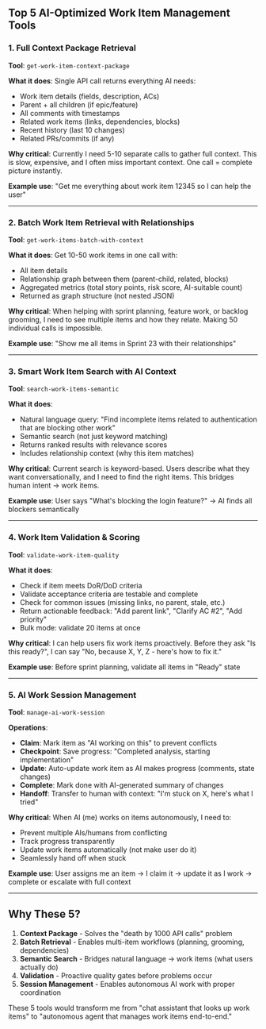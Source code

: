 ## Top 5 AI-Optimized Work Item Management Tools

### 1. **Full Context Package Retrieval**
**Tool**: `get-work-item-context-package`

**What it does**: Single API call returns everything AI needs:
- Work item details (fields, description, ACs)
- Parent + all children (if epic/feature)
- All comments with timestamps
- Related work items (links, dependencies, blocks)
- Recent history (last 10 changes)
- Related PRs/commits (if any)

**Why critical**: Currently I need 5-10 separate calls to gather full context. This is slow, expensive, and I often miss important context. One call = complete picture instantly.

**Example use**: "Get me everything about work item 12345 so I can help the user"

---

### 2. **Batch Work Item Retrieval with Relationships**
**Tool**: `get-work-items-batch-with-context`

**What it does**: Get 10-50 work items in one call with:
- All item details
- Relationship graph between them (parent-child, related, blocks)
- Aggregated metrics (total story points, risk score, AI-suitable count)
- Returned as graph structure (not nested JSON)

**Why critical**: When helping with sprint planning, feature work, or backlog grooming, I need to see multiple items and how they relate. Making 50 individual calls is impossible.

**Example use**: "Show me all items in Sprint 23 with their relationships"

---

### 3. **Smart Work Item Search with AI Context**
**Tool**: `search-work-items-semantic`

**What it does**: 
- Natural language query: "Find incomplete items related to authentication that are blocking other work"
- Semantic search (not just keyword matching)
- Returns ranked results with relevance scores
- Includes relationship context (why this item matches)

**Why critical**: Current search is keyword-based. Users describe what they want conversationally, and I need to find the right items. This bridges human intent → work items.

**Example use**: User says "What's blocking the login feature?" → AI finds all blockers semantically

---

### 4. **Work Item Validation & Scoring**
**Tool**: `validate-work-item-quality`

**What it does**:
- Check if item meets DoR/DoD criteria
- Validate acceptance criteria are testable and complete
- Check for common issues (missing links, no parent, stale, etc.)
- Return actionable feedback: "Add parent link", "Clarify AC #2", "Add priority"
- Bulk mode: validate 20 items at once

**Why critical**: I can help users fix work items proactively. Before they ask "Is this ready?", I can say "No, because X, Y, Z - here's how to fix it."

**Example use**: Before sprint planning, validate all items in "Ready" state

---

### 5. **AI Work Session Management**
**Tool**: `manage-ai-work-session`

**Operations**:
- **Claim**: Mark item as "AI working on this" to prevent conflicts
- **Checkpoint**: Save progress: "Completed analysis, starting implementation"
- **Update**: Auto-update work item as AI makes progress (comments, state changes)
- **Complete**: Mark done with AI-generated summary of changes
- **Handoff**: Transfer to human with context: "I'm stuck on X, here's what I tried"

**Why critical**: When AI (me) works on items autonomously, I need to:
- Prevent multiple AIs/humans from conflicting
- Track progress transparently
- Update work items automatically (not make user do it)
- Seamlessly hand off when stuck

**Example use**: User assigns me an item → I claim it → update it as I work → complete or escalate with full context

---

## Why These 5?

1. **Context Package** - Solves the "death by 1000 API calls" problem
2. **Batch Retrieval** - Enables multi-item workflows (planning, grooming, dependencies)
3. **Semantic Search** - Bridges natural language → work items (what users actually do)
4. **Validation** - Proactive quality gates before problems occur
5. **Session Management** - Enables autonomous AI work with proper coordination

These 5 tools would transform me from "chat assistant that looks up work items" to "autonomous agent that manages work items end-to-end."